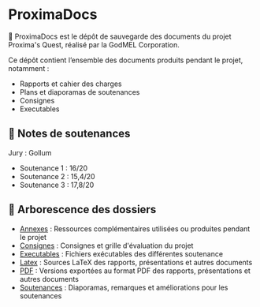 # ProximaDocs

📁 ProximaDocs est le dépôt de sauvegarde des documents du projet Proxima's Quest, réalisé par la GodMEL Corporation.

Ce dépôt contient l’ensemble des documents produits pendant le projet, notamment :

- Rapports et cahier des charges
- Plans et diaporamas de soutenances
- Consignes
- Executables

## 📝 Notes de soutenances

Jury : Gollum

- Soutenance 1 : 16/20
- Soutenance 2 : 15,4/20
- Soutenance 3 : 17,8/20

## 📂 Arborescence des dossiers

- [Annexes](./Annexes) : Ressources complémentaires utilisées ou produites pendant le projet
- [Consignes](./Consignes) : Consignes et grille d'évaluation du projet
- [Executables](./Executables) : Fichiers exécutables des différentes soutenance
- [Latex](./Latex) : Sources LaTeX des rapports, présentations et autres documents
- [PDF](./PDF) : Versions exportées au format PDF des rapports, présentations et autres documents
- [Soutenances](./Soutenances) : Diaporamas, remarques et améliorations pour les soutenances
